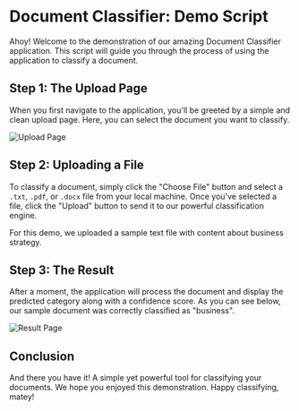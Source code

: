 # Document Classifier: Demo Script

Ahoy! Welcome to the demonstration of our amazing Document Classifier application. This script will guide you through the process of using the application to classify a document.

## Step 1: The Upload Page

When you first navigate to the application, you'll be greeted by a simple and clean upload page. Here, you can select the document you want to classify.

![Upload Page](jules-scratch/verification/upload_page.png)

## Step 2: Uploading a File

To classify a document, simply click the "Choose File" button and select a `.txt`, `.pdf`, or `.docx` file from your local machine. Once you've selected a file, click the "Upload" button to send it to our powerful classification engine.

For this demo, we uploaded a sample text file with content about business strategy.

## Step 3: The Result

After a moment, the application will process the document and display the predicted category along with a confidence score. As you can see below, our sample document was correctly classified as "business".

![Result Page](jules-scratch/verification/result_page.png)

## Conclusion

And there you have it! A simple yet powerful tool for classifying your documents. We hope you enjoyed this demonstration. Happy classifying, matey!
